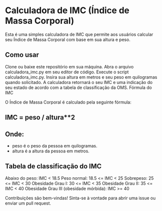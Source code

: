 # Calculadora de IMC (Índice de Massa Corporal)
Esta é uma simples calculadora de IMC que permite aos usuários calcular seu Índice de Massa Corporal com base em sua altura e peso.

## Como usar
Clone ou baixe este repositório em sua máquina.
Abra o arquivo calculadora_imc.py em seu editor de código.
Execute o script calculadora_imc.py.
Insira sua altura em metros e seu peso em quilogramas quando solicitado.
A calculadora retornará o seu IMC e uma indicação do seu estado de acordo com a tabela de classificação da OMS.
Fórmula do IMC

O Índice de Massa Corporal é calculado pela seguinte fórmula:

## IMC = peso / altura**2

## Onde:
- peso é o peso da pessoa em quilogramas.
- altura é a altura da pessoa em metros.

## Tabela de classificação do IMC
Abaixo do peso: IMC < 18.5
Peso normal: 18.5 <= IMC < 25
Sobrepeso: 25 <= IMC < 30
Obesidade Grau I: 30 <= IMC < 35
Obesidade Grau II: 35 <= IMC < 40
Obesidade Grau III (obesidade mórbida): IMC >= 40


Contribuições são bem-vindas! Sinta-se à vontade para abrir uma issue ou enviar um pull request.
